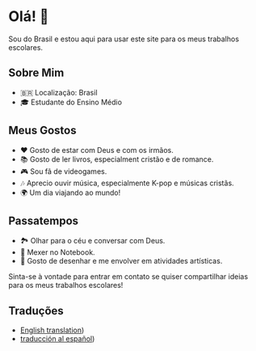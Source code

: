 # Olá! 👋

Sou do Brasil e estou aqui para usar este site para os meus trabalhos escolares. 

## Sobre Mim

- 🇧🇷 Localização: Brasil
- 🎓 Estudante do Ensino Médio

## Meus Gostos

- ❤️ Gosto de estar com Deus e com os irmãos.
- 📚 Gosto de ler livros, especialment cristão e de romance.
- 🎮 Sou fã de videogames.
- 🎶 Aprecio ouvir música, especialmente K-pop e músicas cristãs.
- 🌍 Um dia viajando ao mundo!

## Passatempos

- 🏞️ Olhar para o céu e conversar com Deus.
- 🍳 Mexer no Notebook.
- 🎨 Gosto de desenhar e me envolver em atividades artísticas.

Sinta-se à vontade para entrar em contato se quiser compartilhar ideias para os meus trabalhos escolares!

## Traduções

- [English translation](https://translate.google.com/?sl=pt&tl=en&text=Olá!%20%F0%9F%91%8B%0A%0ASou%20do%20Brasil%20e%20estou%20aqui%20para%20usar%20este%20site%20para%20os%20meus%20trabalhos%20escolares.%20%0A%0A##%20Sobre%20Mim%0A%0A-%%20Localização:%20Brasil%0A-%%20Estudante%0A%0A##%20Meus%20Gostos%0A%0A-%%20Gosto%20de%20ler%20livros,%20especialmente%20ficção%20e%20não-ficção.%0A-%%20Sou%20fã%20de%20videogames,%20especialmente%20RPGs%20e%20jogos%20de%20estratégia.%0A-%%20Aprecio%20ouvir%20música,%20especialmente%20MPB%20e%20pop%20brasileiro.%0A-%%20Adoro%20viajar%20e%20conhecer%20novas%20culturas%20dentro%20do%20Brasil.%0A%0A##%20Passatempos%0A%0A-%%20Gosto%20de%20fazer%20trilhas%20e%20explorar%20a%20natureza.%0A-%%20Adoro%20cozinhar%20pratos%20típicos%20brasileiros.%0A-%%20Gosto%20de%20desenhar%20e%20me%20envolver%20em%20atividades%20artísticas.%0A%0ASinta-se%20à%20vontade%20para%20entrar%20em%20contato%20se%20quiser%20compartilhar%20ideias%20ou%20trabalhos%20escolares!%0A))
- [traducción al español](https://translate.google.com/?sl=pt&tl=es&text=Olá!%20%F0%9F%91%8B%0A%0ASou%20do%20Brasil%20e%20estou%20aqui%20para%20usar%20este%20site%20para%20os%20meus%20trabalhos%20escolares.%20%0A%0A##%20Sobre%20Mim%0A%0A-%%20Localização:%20Brasil%0A-%%20Estudante%0A%0A##%20Meus%20Gostos%0A%0A-%%20Gosto%20de%20ler%20livros,%20especialmente%20ficção%20e%20não-ficção.%0A-%%20Sou%20fã%20de%20videogames,%20especialmente%20RPGs%20e%20jogos%20de%20estratégia.%0A-%%20Aprecio%20ouvir%20música,%20especialmente%20MPB%20e%20pop%20brasileiro.%0A-%%20Adoro%20viajar%20e%20conhecer%20novas%20culturas%20dentro%20do%20Brasil.%0A%0A##%20Passatempos%0A%0A-%%20Gosto%20de%20fazer%20trilhas%20e%20explorar%20a%20natureza.%0A-%%20Adoro%20cozinhar%20pratos%20típicos%20brasileiros.%0A-%%20Gosto%20de%20desenhar%20e%20me%20envolver%20em%20atividades%20artísticas.%0A%0ASinta-se%20à%20vontade%20para%20entrar%20em%20contato%20se%20quiser%20compartilhar%20ideias%20ou%20trabalhos%20escolares!%0A))
